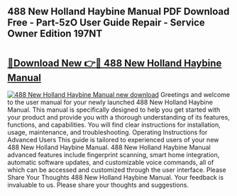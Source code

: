 ## 488 New Holland Haybine Manual PDF Download Free - Part-5zO User Guide Repair - Service Owner Edition 197NT

# <h2><a href="http://bc87308.oget.top/?id=488+New+Holland+Haybine+Manual">🔗Download New 👉🔴 488 New Holland Haybine Manual</a></h2>

[![488 New Holland Haybine Manual new download](https://i.imgur.com/5g1atiW.png)](http://bc87308.oget.top/?id=488+New+Holland+Haybine+Manual)
Greetings and welcome to the user manual for your newly launched 488 New Holland Haybine Manual. This manual is specifically designed to help you get started with your product and provide you with a thorough understanding of its features, functions, and capabilities. You will find clear instructions for installation, usage, maintenance, and troubleshooting. Operating Instructions for Advanced Users This guide is tailored to experienced users of your new 488 New Holland Haybine Manual. 488 New Holland Haybine Manual advanced features include fingerprint scanning, smart home integration, automatic software updates, and customizable voice commands, all of which can be accessed and customized through the user interface. Please Share Your Thoughts 488 New Holland Haybine Manual. Your feedback is invaluable to us. Please share your thoughts and suggestions.
